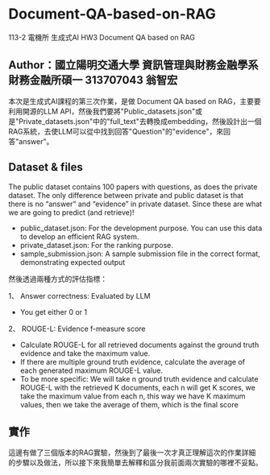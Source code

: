 # Document-QA-based-on-RAG
113-2 電機所 生成式AI HW3 Document QA based on RAG

## Author：國立陽明交通大學 資訊管理與財務金融學系財務金融所碩一 313707043 翁智宏

本次是生成式AI課程的第三次作業，是做 Document QA based on RAG，主要要利用開源的LLM API，然後我們要將"Public_datasets.json"或是"Private_datasets.json"中的"full_text"去轉換成embedding，然後設計出一個RAG系統，去使LLM可以從中找到回答"Question"的"evidence"，來回答"answer"。

## Dataset & files

The public dataset contains 100 papers with questions, as does the private dataset.
The only difference between private and public dataset is that there is no “answer” and “evidence” in private dataset. Since these are what we are going to predict (and retrieve)!
- public_dataset.json: For the development purpose. You can use this data to develop an efficient RAG system.
- private_dataset.json: For the ranking purpose.
- sample_submission.json: A sample submission file in the correct format, demonstrating expected output

然後透過兩種方式的評估指標：

1、 Answer correctness: Evaluated by LLM 
- You get either 0 or 1

2、 ROUGE-L: Evidence f-measure score
- Calculate ROUGE-L for all retrieved documents against the ground truth evidence and take the maximum value.
- If there are multiple ground truth evidence, calculate the average of each generated maximum ROUGE-L value.
- To be more specific: We will take n ground truth evidence and calculate ROUGE-L with the retrieved K documents, each n will get K scores, we take the maximum value from each n, this way we have K maximum values, then we take the average of them, which is the final score

## 實作

這邊有做了三個版本的RAG實驗，然後到了最後一次才真正理解這次的作業詳細的步驟以及做法，所以接下來我簡單去解釋和區分我前面兩次實驗的哪裡不妥點。








